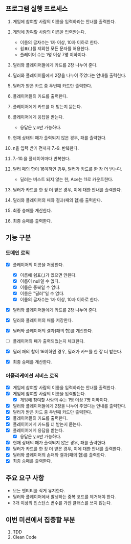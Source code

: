 ## 프로그램 실행 프로세스

1. 게임에 참여할 사람의 이름을 입력하라는 안내를 출력한다.
2. 게임에 참여할 사람의 이름을 입력받는다.
    - 이름의 글자수는 1자 이상, 10자 이하로 한다.
    - 쉼표(,)를 제외한 모든 문자를 허용한다.
    - 플레이어 수는 1명 이상 7명 이하이다.
3. 딜러와 플레이어들에게 카드를 2장 나누어 준다.
4. 딜러와 플레이어들에게 2장을 나누어 주었다는 안내를 출력한다.
5. 딜러가 받은 카드 중 두번째 카드만 출력한다.
6. 플레이어들의 카드를 출력한다.

7. 플레이어에게 카드를 더 받는지 묻는다.
8. 플레이어에게 응답을 받는다.
   - 응답은 y,n만 가능하다. 
9. 현재 상태의 패가 출력되지 않은 경우, 패를 출력한다.
10. n을 입력 받기 전까지 7.-9. 반복한다.
11. 7.-10.을 플레이어마다 반복한다.

12. 딜러 패의 합이 16이하인 경우, 딜러가 카드를 한 장 더 받는다.
    - 딜러는 버스트 되지 않는 한, Ace는 11로 카운트한다.
13. 딜러가 카드를 한 장 더 받은 경우, 이에 대한 안내를 출력한다.

14. 딜러와 플레이어의 패와 결과(패의 합)를 출력한다.

15. 최종 승패를 계산한다.
16. 최종 승패를 출력한다.

## 기능 구분

### 도메인 로직
- [x] 플레이어의 이름을 저장한다.
  - [x] 이름에 쉼표(,)가 있으면 안된다.
  - [x] 이름이 null일 수 없다.
  - [X] 이름은 중복일 수 없다.
  - [X] 이름은 "딜러"일 수 없다.
  - [x] 이름의 글자수는 1자 이상, 10자 이하로 한다.
- [x] 딜러와 플레이어들에게 카드를 2장 나누어 준다.
- [x] 딜러와 플레이어의 패를 저장한다.
- [x] 딜러와 플레이어의 결과(패의 합)를 계산한다.
- [ ] 플레이어의 패가 출력되었는지 체크한다.
- [x] 딜러 패의 합이 16이하인 경우, 딜러가 카드를 한 장 더 받는다.
- [x] 최종 승패를 계산한다.


### 어플리케이션 서비스 로직

- [x] 게임에 참여할 사람의 이름을 입력하라는 안내를 출력한다.
- [x] 게임에 참여할 사람의 이름을 입력받는다.
  - [x] 게임에 참여할 사람의 수는 1명 이상 7명 이하이다.
- [x] 딜러와 플레이어들에게 2장을 나누어 주었다는 안내를 출력한다.
- [x] 딜러가 받은 카드 중 두번째 카드만 출력한다. 
- [x] 플레이어들의 카드를 출력한다. 
- [x] 플레이어에게 카드를 더 받는지 묻는다. 
- [x] 플레이어에게 응답을 받는다.
  - [x] 응답은 y,n만 가능하다.
- [x] 현재 상태의 패가 출력되지 않은 경우, 패를 출력한다.
- [x] 딜러가 카드를 한 장 더 받은 경우, 이에 대한 안내를 출력한다.
- [x] 딜러와 플레이어의 손패와 결과(패의 합)를 출력한다.
- [x] 최종 승패를 출력한다.

## 주요 요구 사항
- 모든 엔티티를 작게 유지한다.
- 딜러와 플레이어에서 발생하는 중복 코드를 제거해야 한다.
- 3개 이상의 인스턴스 변수를 가진 클래스를 쓰지 않는다.

## 이번 미션에서 집중할 부분
1. TDD
2. Clean Code
